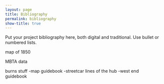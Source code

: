 ```yaml
---
layout: page
title: Bibliography
permalink: bibliography
show-title: true
---
```


Put your project bibliography here, both digital and traditional. Use bullet or numbered lists.

map of 1850

MBTA data

burns stuff
    -map guidebook
    -streetcar lines of the hub
    -west end guidebook